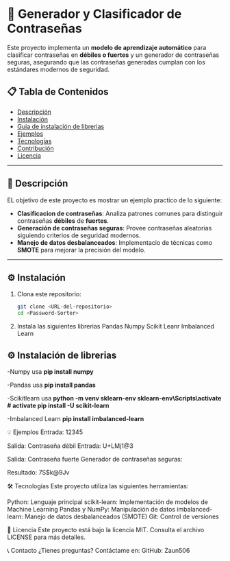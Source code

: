 # 🔐 Generador y Clasificador de Contraseñas

Este proyecto implementa un **modelo de aprendizaje automático** para clasificar contraseñas en **débiles o fuertes** y un generador de contraseñas seguras, asegurando que las contraseñas generadas cumplan con los estándares modernos de seguridad.

## 📋 Tabla de Contenidos
- [Descripción](#-descripción)
- [Instalación](#-instalación)
- [Guia de instalación de librerias](#-instalación-de-librerias)
- [Ejemplos](#-ejemplos)
- [Tecnologías](#-tecnologías)
- [Contribución](#-contribución)
- [Licencia](#-licencia)

---

## 📝 Descripción

 EL objetivo de este proyecto es mostrar un ejemplo practico de lo siguiente:

- **Clasificacion de contraseñas**: Analiza patrones comunes para distinguir contraseñas **débiles** de **fuertes**.
- **Generación de contraseñas seguras**: Provee contraseñas aleatorias siguiendo criterios de seguridad modernos.
- **Manejo de datos desbalanceados**: Implementacio de técnicas como **SMOTE** para mejorar la precisión del modelo.

---

## ⚙️ Instalación

1. Clona este repositorio:
   ```bash
   git clone <URL-del-repositorio>
   cd <Password-Sorter>
2. Instala las siguientes librerias
Pandas
Numpy
Scikit Leanr
Imbalanced Learn

## ⚙️ Instalación de librerias
-Numpy usa **pip install numpy**

-Pandas usa **pip install pandas**

-Scikitlearn usa 
**python -m venv sklearn-env
sklearn-env\Scripts\activate  # activate
pip install -U scikit-learn**

-Imbalanced Learn **pip install imbalanced-learn**

💡 Ejemplos
Entrada: 12345

Salida: Contraseña débil
Entrada: U+LMj1@3

Salida: Contraseña fuerte
Generador de contraseñas seguras:

Resultado: 7S$k@9Jv

🛠️ Tecnologías
Este proyecto utiliza las siguientes herramientas:

Python: Lenguaje principal
scikit-learn: Implementación de modelos de Machine Learning
Pandas y NumPy: Manipulación de datos
imbalanced-learn: Manejo de datos desbalanceados (SMOTE)
Git: Control de versiones

📄 Licencia
Este proyecto está bajo la licencia MIT. Consulta el archivo LICENSE para más detalles.

📞 Contacto
¿Tienes preguntas? Contáctame en:
GitHub: Zaun506
